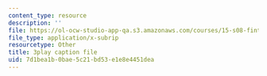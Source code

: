```yaml
---
content_type: resource
description: ''
file: https://ol-ocw-studio-app-qa.s3.amazonaws.com/courses/15-s08-fintech-shaping-the-financial-world-spring-2020/7d1bea1b0bae5c21bd53e1e8e4451dea_nq8la9qknx8.vtt
file_type: application/x-subrip
resourcetype: Other
title: 3play caption file
uid: 7d1bea1b-0bae-5c21-bd53-e1e8e4451dea
---
```

